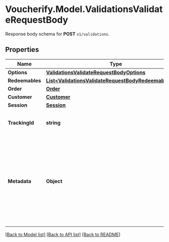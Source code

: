 # Voucherify.Model.ValidationsValidateRequestBody
Response body schema for **POST** `v1/validations`.

## Properties

Name | Type | Description | Notes
------------ | ------------- | ------------- | -------------
**Options** | [**ValidationsValidateRequestBodyOptions**](ValidationsValidateRequestBodyOptions.md) |  | [optional] 
**Redeemables** | [**List&lt;ValidationsValidateRequestBodyRedeemablesItem&gt;**](ValidationsValidateRequestBodyRedeemablesItem.md) |  | [optional] 
**Order** | [**Order**](Order.md) |  | [optional] 
**Customer** | [**Customer**](Customer.md) |  | [optional] 
**Session** | [**Session**](Session.md) |  | [optional] 
**TrackingId** | **string** | Is correspondent to Customer&#39;s source_id | [optional] 
**Metadata** | **Object** | A set of key/value pairs that you can attach to a redemption object. It can be useful for storing additional information about the redemption in a structured format. | [optional] 

[[Back to Model list]](../../README.md#documentation-for-models) [[Back to API list]](../../README.md#documentation-for-api-endpoints) [[Back to README]](../../README.md)

